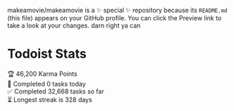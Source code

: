 makeamovie/makeamovie is a ✨ special ✨ repository because its `README.md` (this file) appears on your GitHub profile.
You can click the Preview link to take a look at your changes. darn right ya can

# Todoist Stats

<!-- TODO-IST:START -->
🏆  46,200 Karma Points           
🌸  Completed 0 tasks today           
✅  Completed 32,668 tasks so far           
⏳  Longest streak is 328 days
<!-- TODO-IST:END -->